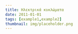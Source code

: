 ```yaml
---
title: Ηλεκτρικά κυκλώματα
date: 2011-01-01
tags: [example1,example2]
thumbnail: img/placeholder.png
---
```

